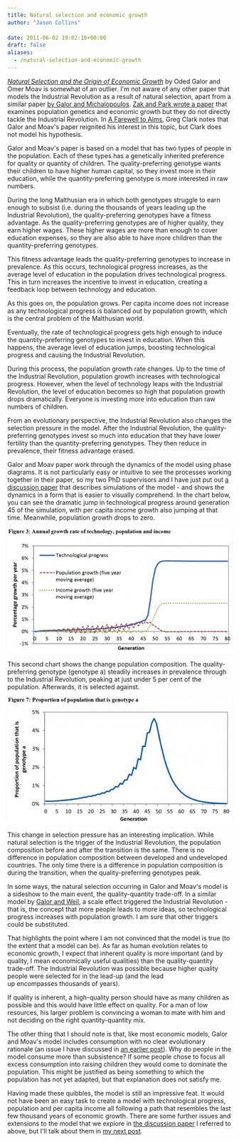 ```yaml
---
title: Natural selection and economic growth
author: "Jason Collins"

date: 2011-06-02 19:02:10+00:00
draft: false
aliases:
  - /natural-selection-and-economic-growth
---
```


[_Natural Selection and the Origin of Economic Growth_](http://qje.oxfordjournals.org/content/117/4/1133.short) by Oded Galor and Omer Moav is somewhat of an outlier. I'm not aware of any other paper that models the Industrial Revolution as a result of natural selection, apart from a similar paper [by Galor and Michalopoulos](http://www.sciencedirect.com/science/article/pii/S0022053111000573). [Zak and Park wrote a paper](https://www.jasoncollins.blog/population-genetics-and-economic-growth/) that examines population genetics and economic growth but they do not directly tackle the Industrial Revolution. In [A Farewell to Alms](http://www.econ.ucdavis.edu/faculty/gclark/a_farewell_to_alms.html), Greg Clark notes that Galor and Moav's paper reignited his interest in this topic, but Clark does not model his hypothesis.

Galor and Moav's paper is based on a model that has two types of people in the population. Each of these types has a genetically inherited preference for quality or quantity of children. The quality-preferring genotype wants their children to have higher human capital, so they invest more in their education, while the quantity-preferring genotype is more interested in raw numbers.

During the long Malthusian era in which both genotypes struggle to earn enough to subsist (i.e. during the thousands of years leading up the Industrial Revolution), the quality-preferring genotypes have a fitness advantage. As the quality-preferring genotypes are of higher quality, they earn higher wages. These higher wages are more than enough to cover education expenses, so they are also able to have more children than the quantity-preferring genotypes.

This fitness advantage leads the quality-preferring genotypes to increase in prevalence. As this occurs, technological progress increases, as the average level of education in the population drives technological progress. This in turn increases the incentive to invest in education, creating a feedback loop between technology and education.

As this goes on, the population grows. Per capita income does not increase as any technological progress is balanced out by population growth, which is the central problem of the Malthusian world.

Eventually, the rate of technological progress gets high enough to induce the quantity-preferring genotypes to invest in education. When this happens, the average level of education jumps, boosting technological progress and causing the Industrial Revolution.

During this process, the population growth rate changes. Up to the time of the Industrial Revolution, population growth increases with technological progress. However, when the level of technology leaps with the Industrial Revolution, the level of education becomes so high that population growth drops dramatically. Everyone is investing more into education than raw numbers of children.

From an evolutionary perspective, the Industrial Revolution also changes the selection pressure in the model. After the Industrial Revolution, the quality-preferring genotypes invest so much into education that they have lower fertility than the quantity-preferring genotypes. They then reduce in prevalence, their fitness advantage erased.

Galor and Moav paper work through the dynamics of the model using phase diagrams. It is not particularly easy or intuitive to see the processes working together in their paper, so my two PhD supervisors and I have just put out [a discussion paper](http://papers.ssrn.com/sol3/papers.cfm?abstract_id=1851251) that describes simulations of the model - and shows the dynamics in a form that is easier to visually comprehend. In the chart below, you can see the dramatic jump in technological progress around generation 45 of the simulation, with per capita income growth also jumping at that time. Meanwhile, population growth drops to zero.

![](img/figure-3-annual-growth-rate.jpg)

This second chart shows the change population composition. The quality-preferring genotype (genotype a) steadily increases in prevalence through to the Industrial Revolution, peaking at just under 5 per cent of the population. Afterwards, it is selected against.

![](img/figure-7-proportion-of-population-that-is-genotype-a.jpg)

This change in selection pressure has an interesting implication. While natural selection is the trigger of the Industrial Revolution, the population composition before and after the transition is the same. There is no difference in population composition between developed and undeveloped countries. The only time there is a difference in population composition is during the transition, when the quality-preferring genotypes peak.

In some ways, the natural selection occurring in Galor and Moav's model is a sideshow to the main event, the quality-quantity trade-off. In a similar model by [Galor and Weil](http://www.jstor.org/stable/117309), a scale effect triggered the Industrial Revolution - that is, the concept that more people leads to more ideas, so technological progress increases with population growth. I am sure that other triggers could be substituted.

That highlights the point where I am not convinced that the model is true (to the extent that a model can be). As far as human evolution relates to economic growth, I expect that inherent quality is more important (and by quality, I mean economically useful qualities) than the quality-quantity trade-off. The Industrial Revolution was possible because higher quality people were selected for in the lead-up (and the lead up encompasses thousands of years).

If quality is inherent, a high-quality person should have as many children as possible and this would have little effect on quality. For a man of low resources, his larger problem is convincing a woman to mate with him and not deciding on the right quantity-quantity mix.

The other thing that I should note is that, like most economic models, Galor and Moav's model includes consumption with no clear evolutionary rationale (an issue I have discussed in [an earlier post](https://www.jasoncollins.blog/consumption-and-fitness/)). Why do people in the model consume more than subsistence? If some people chose to focus all excess consumption into raising children they would come to dominate the population. This might be justified as being something to which the population has not yet adapted, but that explanation does not satisfy me.

Having made these quibbles, the model is still an impressive feat. It would not have been an easy task to create a model with technological progress, population and per capita income all following a path that resembles the last few thousand years of economic growth. There are some further issues and extensions to the model that we explore in [the discussion paper](http://papers.ssrn.com/sol3/papers.cfm?abstract_id=1851251) I referred to above, but I'll talk about them in [my next post](https://www.jasoncollins.blog/natural-selection-and-the-collapse-of-economic-growth/).
